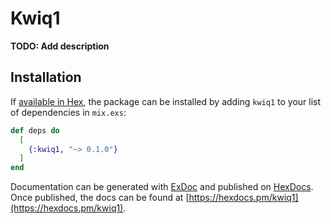 # Kwiq1

**TODO: Add description**

## Installation

If [available in Hex](https://hex.pm/docs/publish), the package can be installed
by adding `kwiq1` to your list of dependencies in `mix.exs`:

```elixir
def deps do
  [
    {:kwiq1, "~> 0.1.0"}
  ]
end
```

Documentation can be generated with [ExDoc](https://github.com/elixir-lang/ex_doc)
and published on [HexDocs](https://hexdocs.pm). Once published, the docs can
be found at [https://hexdocs.pm/kwiq1](https://hexdocs.pm/kwiq1).

